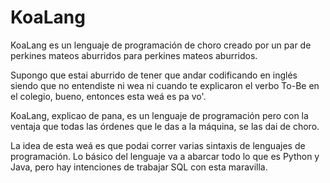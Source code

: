 # KoaLang

KoaLang es un lenguaje de programación de choro creado por un par de perkines mateos aburridos para perkines mateos aburridos.

Supongo que estai aburrido de tener que andar codificando en inglés siendo que no entendiste ni wea ni cuando te explicaron el verbo To-Be en el colegio, bueno, entonces esta weá es pa vo'.

KoaLang, explicao de pana, es un lenguaje de programación pero con la ventaja que todas las órdenes que le das a la máquina, se las dai de choro.

La idea de esta weá es que podai correr varias sintaxis de lenguajes de programación. Lo básico del lenguaje va a abarcar todo lo que es Python y Java, pero hay intenciones de trabajar SQL con esta maravilla.
